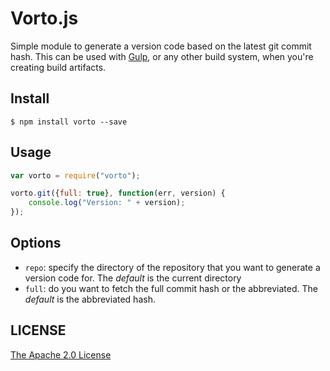 # Vorto.js

Simple module to generate a version code based on the latest git commit hash. This can be used with 
[Gulp](http://gulpjs.com), or any other build system, when you're creating build artifacts.

## Install
```
$ npm install vorto --save
```

## Usage
```js
var vorto = require("vorto");

vorto.git({full: true}, function(err, version) {
    console.log("Version: " + version);
});
```

## Options

* `repo`: specify the directory of the repository that you want to generate a version code for. The *default* is 
the current directory
* `full`: do you want to fetch the full commit hash or the abbreviated. The *default* is the abbreviated hash.

## LICENSE

[The Apache 2.0 License](https://github.com/lukin0110/vorto/blob/master/LICENSE)
